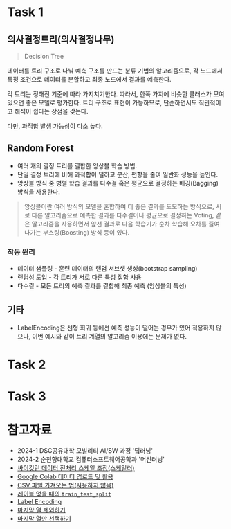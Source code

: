 # Task 1

## 의사결정트리(의사결정나무)

> Decision Tree

데이터를 트리 구조로 나눠 예측 구조를 만드는 분류 기법의 알고리즘으로, 각 노드에서 특정 조건으로 데이터를 분할하고 최종 노드에서 결과를 예측한다.

각 트리는 정해진 기준에 따라 가지치기한다. 따라서, 한쪽 가지에 비슷한 클래스가 모여있으면 좋은 모델로 평가한다. 트리 구조로 표현이 가능하므로, 단순하면서도 직관적이고 해석이 쉽다는 장점을 갖는다.

다만, 과적합 발생 가능성이 다소 높다.

## Random Forest

- 여러 개의 결정 트리를 결합한 앙상블 학습 방법.
- 단일 결정 트리에 비해 과적합이 덜하고 분산, 편향을 줄여 일반화 성능을 높인다.
- 앙상블 방식 중 병렬 학습 결과를 다수결 혹은 평균으로 결정하는 배깅(Bagging) 방식을 사용한다.

> 앙상블이란 여러 방식의 모델을 혼합하여 더 좋은 결과를 도모하는 방식으로, 서로 다른 알고리즘으로 예측한 결과를 다수결이나 평균으로 결정하는 Voting, 같은 알고리즘을 사용하면서 앞선 결과로 다음 학습기가 순차 학습해 오차를 줄여나가는 부스팅(Boosting) 방식 등이 있다.

### 작동 원리

- 데이터 샘플링 - 훈련 데이터의 랜덤 서브셋 생성(bootstrap sampling)
- 랜덤성 도입 - 각 트리가 서로 다른 특성 집합 사용
- 다수결 - 모든 트리의 예측 결과를 결합해 최종 예측 (앙상블의 특성)

## 기타

- LabelEncoding은 선형 회귀 등에선 예측 성능이 떨어는 경우가 있어 적용하지 않으나, 이번 예시와 같이 트리 계열의 알고리즘 이용에는 문제가 없다.

# Task 2

# Task 3

# 참고자료

- 2024-1 DSC공유대학 모빌리티 AI/SW 과정 '딥러닝'
- 2024-2 순천향대학교 컴퓨터소프트웨어공학과 '머신러닝'
- [싸이킷런 데이터 전처리 스케일 조정(스케일러)](https://m.blog.naver.com/PostView.naver?isHttpsRedirect=true&blogId=demian7607&logNo=222009975984)
- [Google Colab 데이터 업로드 및 활용](https://stackoverflow.com/questions/52761829/how-do-i-upload-my-own-data-for-tensor-flow-using-google-colab)
- [CSV 파일 가져오는 법(사용하지 않음)](https://ericabae.medium.com/tensorflow-2-0-csv-%ED%8C%8C%EC%9D%BC-%ED%98%95%EC%8B%9D-%EB%8D%B0%EC%9D%B4%ED%84%B0-%EA%B0%80%EC%A0%B8%EC%98%A4%EA%B8%B0-eddaa88d3112)
- [레이블 없을 때의 `train_test_split`](https://hye0archive.tistory.com/8)
- [Label Encoding](https://velog.io/@hhhs101/%EB%8D%B0%EC%9D%B4%ED%84%B0-%EC%9D%B8%EC%BD%94%EB%94%A9-Label-Encoding-One-hot-Encodingdummies)
- [마지막 열 제외하기](https://velog.io/@hhhs101/%EB%8D%B0%EC%9D%B4%ED%84%B0-%EC%9D%B8%EC%BD%94%EB%94%A9-Label-Encoding-One-hot-Encodingdummies)
- [마지막 열만 선택하기](https://stackoverflow.com/questions/40144769/how-to-select-the-last-column-of-dataframe)